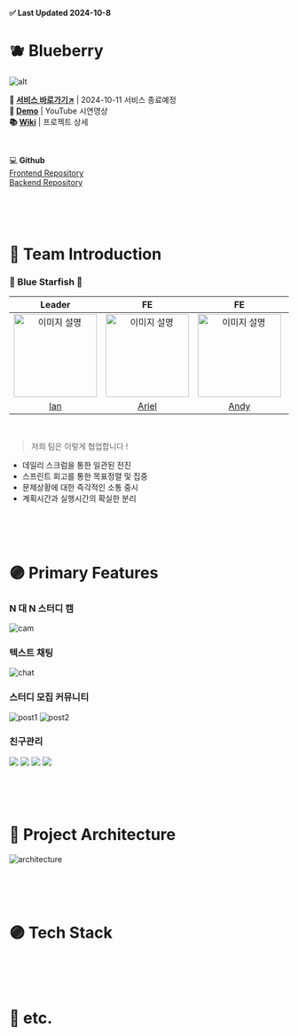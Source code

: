 **✅ Last Updated 2024-10-8**

# 🫐 Blueberry

![alt](assets/banner.png)

**🔗 [서비스 바로가기↗](https://blueberry826.com/)** | 2024-10-11 서비스 종료예정  
**🎥 [Demo](https://youtu.be/sR68VYhHsxg)** | YouTube 시연영상  
**📚 [Wiki](https://github.com/100-hours-a-week/5-bluestarfish-blueberry-be/wiki)** | 프로젝트 상세

<br>

💻 **Github**  
[Frontend Repository](https://github.com/100-hours-a-week/5-bluestarfish-blueberry-fe)  
[Backend Repository](https://github.com/100-hours-a-week/5-bluestarfish-blueberry-be)

<br><br><br>

# 🔵 Team Introduction

### 🌊 Blue Starfish 🌊

|                              Leader                               |                                 FE                                  |                                 FE                                 |                                  BE                                  |                                  BE                                  |
|:-----------------------------------------------------------------:|:-------------------------------------------------------------------:|:------------------------------------------------------------------:|:--------------------------------------------------------------------:|:--------------------------------------------------------------------:|
| <img src="assets/ian.jpeg" alt="이미지 설명" width="150" height="150"> | <img src="assets/ariel.jpeg" alt="이미지 설명" width="150" height="150"> | <img src="assets/andy.jpeg" alt="이미지 설명" width="150" height="150"> | <img src="assets/heiley.jpeg" alt="이미지 설명" width="150" height="150"> | <img src="assets/kanuda.jpeg" alt="이미지 설명" width="150" height="150"> | 
|              [Ian](https://github.com/BenchPress200)              |                [Ariel](https://github.com/yeji0214)                 |                 [Andy](https://github.com/boozeal)                 |               [Heiley](https://github.com/hyeonheeeee)               |                [Kanuda](https://github.com/DohunHyun)                |

<br>

> 저희 팀은 이렇게 협업합니다 !

- 데일리 스크럼을 통한 일관된 전진
- 스프린트 회고를 통한 목표정렬 및 집중
- 문제상황에 대한 즉각적인 소통 중시
- 계획시간과 실행시간의 확실한 분리

<br><br><br>

# 🟣 Primary Features

### N 대 N 스터디 캠

![cam](assets/cam.gif)

### 텍스트 채팅

![chat](assets/chat.gif)

### 스터디 모집 커뮤니티

![post1](assets/posts1.png)
![post2](assets/posts2.png)

### 친구관리

![](assets/f1.png)
![](assets/f2.png)
![](assets/f3.png)
![](assets/f4.png)

<br><br><br>

# 🔵 Project Architecture

![architecture](assets/architecture.png)

<br><br><br>

# 🟣 Tech Stack

<br><br><br>

# 🔵 etc.

<br><br><br>
